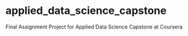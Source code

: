 # applied_data_science_capstone
Final Assignment Project for Applied Data Science Capstone at Coursera 
